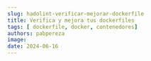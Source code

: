 ```yaml
---
slug: hadolint-verificar-mejorar-dockerfile
title: Verifica y mejora tus dockerfiles 
tags: [ dockerfile, docker, contenedores]
authors: pabpereza
image:  
date: 2024-06-16
---
```


